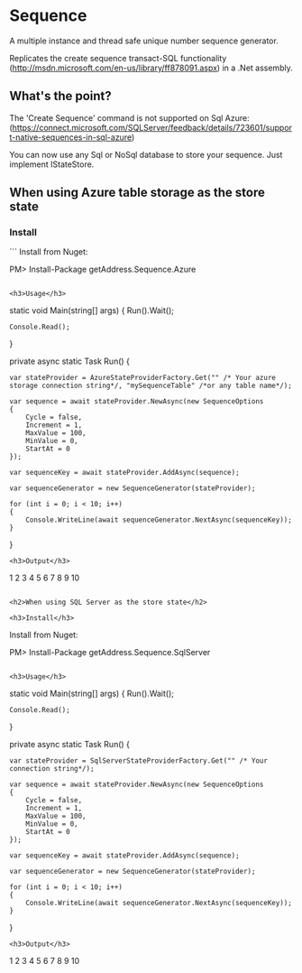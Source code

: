 Sequence
========

A multiple instance and thread safe unique number sequence generator. 

Replicates the create sequence transact-SQL functionality (http://msdn.microsoft.com/en-us/library/ff878091.aspx) in a .Net assembly.

<h2>What's the point?</h2>

The 'Create Sequence' command is not supported on Sql Azure:
(https://connect.microsoft.com/SQLServer/feedback/details/723601/support-native-sequences-in-sql-azure)

You can now use any Sql or NoSql database to store your sequence. Just implement IStateStore.


<h2>When using Azure table storage as the store state</h2>

<h3>Install</h3>
```
Install from Nuget:

PM> Install-Package getAddress.Sequence.Azure 
```

<h3>Usage</h3>

```
static void Main(string[] args)
{
    Run().Wait();

    Console.Read();
}

private async static Task Run()
{

    var stateProvider = AzureStateProviderFactory.Get("" /* Your azure storage connection string*/, "mySequenceTable" /*or any table name*/);

    var sequence = await stateProvider.NewAsync(new SequenceOptions
    {
        Cycle = false,
        Increment = 1,
        MaxValue = 100,
        MinValue = 0,
        StartAt = 0
    });

    var sequenceKey = await stateProvider.AddAsync(sequence);

    var sequenceGenerator = new SequenceGenerator(stateProvider);

    for (int i = 0; i < 10; i++)
    {
        Console.WriteLine(await sequenceGenerator.NextAsync(sequenceKey));
    }


}
```
<h3>Output</h3>
```
1
2
3
4
5
6
7
8
9
10

```

<h2>When using SQL Server as the store state</h2>

<h3>Install</h3>
```
Install from Nuget:

PM> Install-Package getAddress.Sequence.SqlServer 
```

<h3>Usage</h3>

```
static void Main(string[] args)
{
    Run().Wait();

    Console.Read();
}

private async static Task Run()
{

    var stateProvider = SqlServerStateProviderFactory.Get("" /* Your connection string*/);

    var sequence = await stateProvider.NewAsync(new SequenceOptions
    {
        Cycle = false,
        Increment = 1,
        MaxValue = 100,
        MinValue = 0,
        StartAt = 0
    });

    var sequenceKey = await stateProvider.AddAsync(sequence);

    var sequenceGenerator = new SequenceGenerator(stateProvider);

    for (int i = 0; i < 10; i++)
    {
        Console.WriteLine(await sequenceGenerator.NextAsync(sequenceKey));
    }


}
```
<h3>Output</h3>
```
1
2
3
4
5
6
7
8
9
10

```

